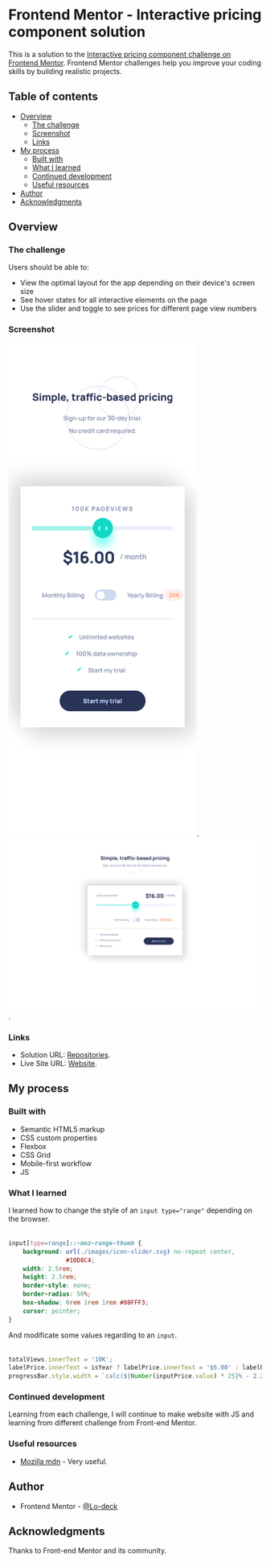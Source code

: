 # Frontend Mentor - Interactive pricing component solution

This is a solution to the [Interactive pricing component challenge on Frontend Mentor](https://www.frontendmentor.io/challenges/interactive-pricing-component-t0m8PIyY8). Frontend Mentor challenges help you improve your coding skills by building realistic projects. 

## Table of contents

- [Overview](#overview)
  - [The challenge](#the-challenge)
  - [Screenshot](#screenshot)
  - [Links](#links)
- [My process](#my-process)
  - [Built with](#built-with)
  - [What I learned](#what-i-learned)
  - [Continued development](#continued-development)
  - [Useful resources](#useful-resources)
- [Author](#author)
- [Acknowledgments](#acknowledgments)

## Overview

### The challenge

Users should be able to:

- View the optimal layout for the app depending on their device's screen size
- See hover states for all interactive elements on the page
- Use the slider and toggle to see prices for different page view numbers


### Screenshot

![screenshot mobile](https://github.com/Lo-Deck/Interactive-pricing-component/blob/main/screenshot/Interactive%20pricing%20component-mobile.png).
![screenshot desktop](https://github.com/Lo-Deck/Interactive-pricing-component/blob/main/screenshot/Interactive%20pricing%20component-desktop.png).


### Links

- Solution URL: [Repositories](https://github.com/Lo-Deck/Interactive-pricing-component).
- Live Site URL: [Website](https://lo-deck.github.io/Interactive-pricing-component/).


## My process

### Built with

- Semantic HTML5 markup
- CSS custom properties
- Flexbox
- CSS Grid
- Mobile-first workflow
- JS


### What I learned

I learned how to change the style of an `input type="range"` depending on the browser. 

```css

input[type=range]::-moz-range-thumb {
    background: url(./images/icon-slider.svg) no-repeat center,
                #10D8C4;
    width: 2.5rem;
    height: 2.5rem;  
    border-style: none;
    border-radius: 50%;
    box-shadow: 0rem 1rem 1rem #80FFF3;
    cursor: pointer;
}

```

And modificate some values regarding to an `input`.

```js

totalViews.innerText = '10K';
labelPrice.innerText = isYear ? labelPrice.innerText = '$6.00' : labelPrice.innerText = '$8.00';
progressBar.style.width = `calc(${Number(inputPrice.value) * 25}% - 2.2%)`;

```



### Continued development

Learning from each challenge, I will continue to make website with JS and learning from different challenge from Front-end Mentor.


### Useful resources

- [Mozilla mdn](https://developer.mozilla.org/) - Very useful.


## Author

- Frontend Mentor - [@Lo-deck](https://www.frontendmentor.io/profile/Lo-Deck)


## Acknowledgments

Thanks to Front-end Mentor and its community.